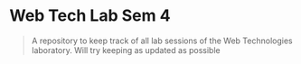 # Web Tech Lab Sem 4
> A repository to keep track of all lab sessions of the Web Technologies laboratory.
> Will try keeping as updated as possible
